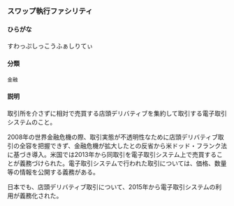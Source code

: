 <div style="display:none;">

## [あ行](securities-terms?id=あ行)
## [か行](securities-terms?id=か行)
## [さ行](securities-terms?id=さ行)

</div>

### スワップ執行ファシリティ

#### ひらがな

すわっぷしっこうふぁしりてぃ

#### 分類

`金融`

#### 説明

取引所を介さずに相対で売買する店頭デリバティブを集約して取引する電子取引システムのこと。
 
2008年の世界金融危機の際、取引実態が不透明性なために店頭デリバティブ取引の全容を把握できず、金融危機が拡大したとの反省から米ドッド・フランク法に基づき導入。米国では2013年から同取引を電子取引システム上で売買することが義務づけられた。電子取引システムで行われた取引については、価格、数量等の情報を公開する義務がある。
 
日本でも、店頭デリバティブ取引について、2015年から電子取引システムの利用が義務化された。

<div style="display:none;">

## [た行](securities-terms?id=た行)
## [な行](securities-terms?id=な行)
## [は行](securities-terms?id=は行)
## [ま行](securities-terms?id=ま行)
## [や行](securities-terms?id=や行)
## [ら行](securities-terms?id=ら行)
## [わ行](securities-terms?id=わ行)
## [英数字・記号](securities-terms?id=英数字・記号)

</div>

